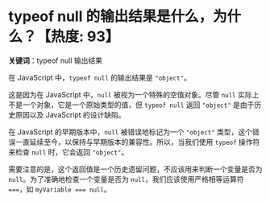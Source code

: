 # typeof null 的输出结果是什么，为什么？【热度: 93】

**关键词**：typeof null 输出结果

在 JavaScript 中，`typeof null` 的输出结果是 `"object"`。

这是因为在 JavaScript 中，`null` 被视为一个特殊的空值对象。尽管 `null` 实际上不是一个对象，它是一个原始类型的值，但 `typeof null` 返回 `"object"` 是由于历史原因以及 JavaScript 的设计缺陷。

在 JavaScript 的早期版本中，`null` 被错误地标记为一个 `"object"` 类型，这个错误一直延续至今，以保持与早期版本的兼容性。所以，当我们使用 `typeof` 操作符来检查 `null` 时，它会返回 `"object"`。

需要注意的是，这个返回值是一个历史遗留问题，不应该用来判断一个变量是否为 `null`。为了准确地检查一个变量是否为 `null`，我们应该使用严格相等运算符 `===`，如 `myVariable === null`。